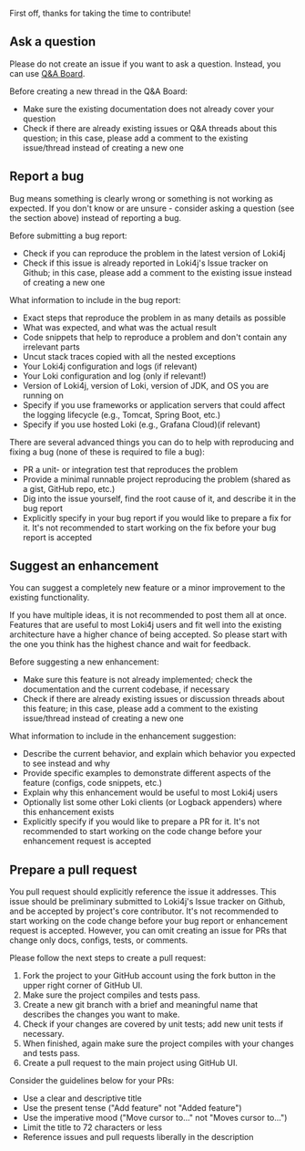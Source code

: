 First off, thanks for taking the time to contribute!

## Ask a question

Please do not create an issue if you want to ask a question.
Instead, you can use [Q&A Board](https://github.com/loki4j/loki-logback-appender/discussions/categories/q-a).

Before creating a new thread in the Q&A Board:

- Make sure the existing documentation does not already cover your question
- Check if there are already existing issues or Q&A threads about this question; in this case, please add a comment to the existing issue/thread instead of creating a new one

## Report a bug

Bug means something is clearly wrong or something is not working as expected.
If you don't know or are unsure - consider asking a question (see the section above) instead of reporting a bug.

Before submitting a bug report:

- Check if you can reproduce the problem in the latest version of Loki4j
- Check if this issue is already reported in Loki4j's Issue tracker on Github; in this case, please add a comment to the existing issue instead of creating a new one

What information to include in the bug report:

- Exact steps that reproduce the problem in as many details as possible
- What was expected, and what was the actual result
- Code snippets that help to reproduce a problem and don't contain any irrelevant parts
- Uncut stack traces copied with all the nested exceptions
- Your Loki4j configuration and logs (if relevant)
- Your Loki configuration and log (only if relevant!)
- Version of Loki4j, version of Loki, version of JDK, and OS you are running on
- Specify if you use frameworks or application servers that could affect the logging lifecycle (e.g., Tomcat, Spring Boot, etc.)
- Specify if you use hosted Loki (e.g., Grafana Cloud)(if relevant)

There are several advanced things you can do to help with reproducing and fixing a bug (none of these is required to file a bug):

- PR a unit- or integration test that reproduces the problem
- Provide a minimal runnable project reproducing the problem (shared as a gist, GitHub repo, etc.)
- Dig into the issue yourself, find the root cause of it, and describe it in the bug report
- Explicitly specify in your bug report if you would like to prepare a fix for it. It's not recommended to start working on the fix before your bug report is accepted

## Suggest an enhancement

You can suggest a completely new feature or a minor improvement to the existing functionality.

If you have multiple ideas, it is not recommended to post them all at once.
Features that are useful to most Loki4j users and fit well into the existing architecture have a higher chance of being accepted.
So please start with the one you think has the highest chance and wait for feedback.

Before suggesting a new enhancement:

- Make sure this feature is not already implemented; check the documentation and the current codebase, if necessary
- Check if there are already existing issues or discussion threads about this feature; in this case, please add a comment to the existing issue/thread instead of creating a new one

What information to include in the enhancement suggestion:

- Describe the current behavior, and explain which behavior you expected to see instead and why
- Provide specific examples to demonstrate different aspects of the feature (configs, code snippets, etc.)
- Explain why this enhancement would be useful to most Loki4j users
- Optionally list some other Loki clients (or Logback appenders) where this enhancement exists
- Explicitly specify if you would like to prepare a PR for it. It's not recommended to start working on the code change before your enhancement request is accepted

## Prepare a pull request

You pull request should explicitly reference the issue it addresses.
This issue should be preliminary submitted to Loki4j's Issue tracker on Github, and be accepted by project's core contributor.
It's not recommended to start working on the code change before your bug report or enhancement request is accepted.
However, you can omit creating an issue for PRs that change only docs, configs, tests, or comments.

Please follow the next steps to create a pull request:

1. Fork the project to your GitHub account using the fork button in the upper right corner of GitHub UI.
1. Make sure the project compiles and tests pass.
1. Create a new git branch with a brief and meaningful name that describes the changes you want to make.
1. Check if your changes are covered by unit tests; add new unit tests if necessary.
1. When finished, again make sure the project compiles with your changes and tests pass.
1. Create a pull request to the main project using GitHub UI.

Consider the guidelines below for your PRs:

- Use a clear and descriptive title
- Use the present tense ("Add feature" not "Added feature")
- Use the imperative mood ("Move cursor to..." not "Moves cursor to...")
- Limit the title to 72 characters or less
- Reference issues and pull requests liberally in the description
